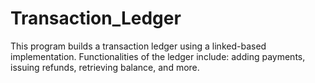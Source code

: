 # Transaction_Ledger
This program builds a transaction ledger using a linked-based implementation. Functionalities of the ledger include: adding payments, issuing refunds, retrieving balance, and more. 
